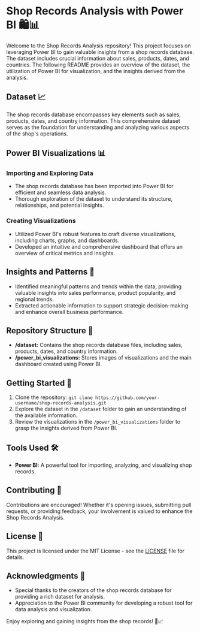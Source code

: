 # Shop Records Analysis with Power BI 🛍️📊

Welcome to the Shop Records Analysis repository! This project focuses on leveraging Power BI to gain valuable insights from a shop records database. The dataset includes crucial information about sales, products, dates, and countries. The following README provides an overview of the dataset, the utilization of Power BI for visualization, and the insights derived from the analysis.

## Dataset 📈

The shop records database encompasses key elements such as sales, products, dates, and country information. This comprehensive dataset serves as the foundation for understanding and analyzing various aspects of the shop's operations.

## Power BI Visualizations 📊

### Importing and Exploring Data

- The shop records database has been imported into Power BI for efficient and seamless data analysis.
- Thorough exploration of the dataset to understand its structure, relationships, and potential insights.

### Creating Visualizations

- Utilized Power BI's robust features to craft diverse visualizations, including charts, graphs, and dashboards.
- Developed an intuitive and comprehensive dashboard that offers an overview of critical metrics and insights.

## Insights and Patterns 🚀

- Identified meaningful patterns and trends within the data, providing valuable insights into sales performance, product popularity, and regional trends.
- Extracted actionable information to support strategic decision-making and enhance overall business performance.

## Repository Structure 📁

- **/dataset:** Contains the shop records database files, including sales, products, dates, and country information.
- **/power_bi_visualizations:** Stores images of visualizations and the main dashboard created using Power BI.

## Getting Started 🚀

1. Clone the repository: `git clone https://github.com/your-username/shop-records-analysis.git`
2. Explore the dataset in the `/dataset` folder to gain an understanding of the available information.
3. Review the visualizations in the `/power_bi_visualizations` folder to grasp the insights derived from Power BI.

## Tools Used 🛠️

- **Power BI:** A powerful tool for importing, analyzing, and visualizing shop records.

## Contributing 👥

Contributions are encouraged! Whether it's opening issues, submitting pull requests, or providing feedback, your involvement is valued to enhance the Shop Records Analysis.

## License 📄

This project is licensed under the MIT License - see the [LICENSE](LICENSE) file for details.

## Acknowledgments 🙏

- Special thanks to the creators of the shop records database for providing a rich dataset for analysis.
- Appreciation to the Power BI community for developing a robust tool for data analysis and visualization.

Enjoy exploring and gaining insights from the shop records! 🛒📈
